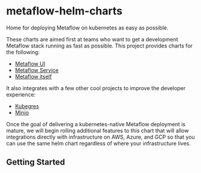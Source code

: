 # metaflow-helm-charts

Home for deploying Metaflow on kubernetes as easy as possible.

These charts are aimed first at teams who want to get a development Metaflow stack running as fast as possible. This project provides charts for the following:

* [Metaflow UI](https://github.com/Netflix/metaflow-ui)
* [Metaflow Service](https://github.com/Netflix/metaflow-service)
* [Metaflow itself](https://github.com/Netflix/metaflow)

It also integrates with a few other cool projects to improve the developer experience:

* [Kubegres](https://github.com/reactive-tech/kubegres)
* [Minio](https://github.com/minio/minio)

Once the goal of delivering a kubernetes-native Metaflow deployment is mature, we will begin rolling additional features to this chart that will allow integrations directly with infrastructure on AWS, Azure, and GCP so that you can use the same helm chart regardless of where your infrastructure lives.

## Getting Started